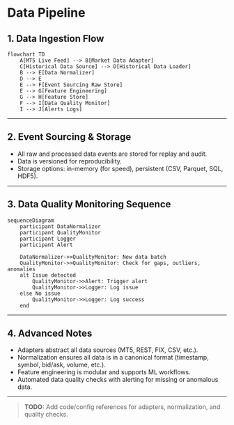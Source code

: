 # Data Pipeline

## 1. Data Ingestion Flow

```mermaid
flowchart TD
    A[MT5 Live Feed] --> B[Market Data Adapter]
    C[Historical Data Source] --> D[Historical Data Loader]
    B --> E[Data Normalizer]
    D --> E
    E --> F[Event Sourcing Raw Store]
    E --> G[Feature Engineering]
    G --> H[Feature Store]
    F --> I[Data Quality Monitor]
    I --> J[Alerts Logs]
```

---

## 2. Event Sourcing & Storage
- All raw and processed data events are stored for replay and audit.
- Data is versioned for reproducibility.
- Storage options: in-memory (for speed), persistent (CSV, Parquet, SQL, HDF5).

---

## 3. Data Quality Monitoring Sequence

```mermaid
sequenceDiagram
    participant DataNormalizer
    participant QualityMonitor
    participant Logger
    participant Alert

    DataNormalizer->>QualityMonitor: New data batch
    QualityMonitor->>QualityMonitor: Check for gaps, outliers, anomalies
    alt Issue detected
        QualityMonitor->>Alert: Trigger alert
        QualityMonitor->>Logger: Log issue
    else No issue
        QualityMonitor->>Logger: Log success
    end
```

---

## 4. Advanced Notes
- Adapters abstract all data sources (MT5, REST, FIX, CSV, etc.).
- Normalization ensures all data is in a canonical format (timestamp, symbol, bid/ask, volume, etc.).
- Feature engineering is modular and supports ML workflows.
- Automated data quality checks with alerting for missing or anomalous data.

---

> **TODO:** Add code/config references for adapters, normalization, and quality checks.
